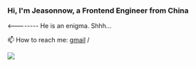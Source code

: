 ### Hi, I'm Jeasonnow, a Frontend Engineer from China

<html>
  <table style="display: flex; flex-direction: row;">
    <div style="flex: 1;">
      <p><-------- He is an enigma. Shhh...</p>
      <p> 📫 How to reach me: <a href="mailto:santree122@gmail.com"><font color="transparent">gmail</font></a> / <a style="color: transparent" href="https://t.me/santree122"><font color="transparent">telegram</font></a></p>
    </div>
    <div style="flex: 1;"> 
      <picture>
        <source
          srcset="https://github-readme-stats.vercel.app/api?username=jeasonnow&show_icons=true&theme=dark"
          media="(prefers-color-scheme: dark)"
        />
        <source
          srcset="https://github-readme-stats.vercel.app/api?username=jeasonnow&show_icons=true"
          media="(prefers-color-scheme: light), (prefers-color-scheme: no-preference)"
        />
        <img src="https://github-readme-stats.vercel.app/api?username=jeasonnow&show_icons=true" />
      </picture>
    </div>
  </div>
</html>


